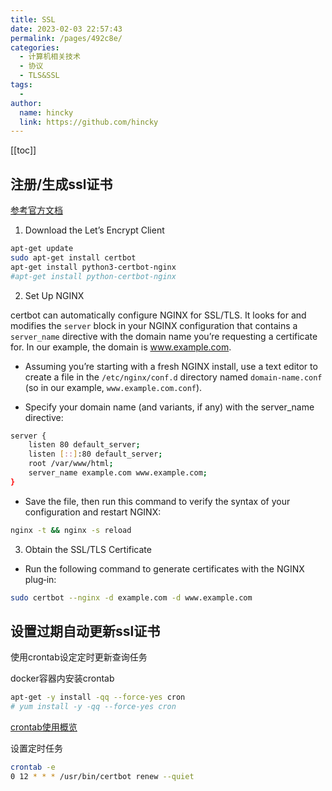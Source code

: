 ```yaml
---
title: SSL
date: 2023-02-03 22:57:43
permalink: /pages/492c8e/
categories:
  - 计算机相关技术
  - 协议
  - TLS&SSL
tags:
  - 
author: 
  name: hincky
  link: https://github.com/hincky
---
```

[[toc]]

## 注册/生成ssl证书

[参考官方文档](https://www.nginx.com/blog/using-free-ssltls-certificates-from-lets-encrypt-with-nginx/)

1. Download the Let’s Encrypt Client

```sh
apt-get update
sudo apt-get install certbot
apt-get install python3-certbot-nginx
#apt-get install python-certbot-nginx
```

2. Set Up NGINX

certbot can automatically configure NGINX for SSL/TLS. It looks for and modifies the `server` block in your NGINX configuration that contains a `server_name` directive with the domain name you’re requesting a certificate for. In our example, the domain is www.example.com.

- Assuming you’re starting with a fresh NGINX install, use a text editor to create a file in the `/etc/nginx/conf.d` directory named `domain‑name.conf` (so in our example, `www.example.com.conf`).

- Specify your domain name (and variants, if any) with the server_name directive:

```sh
server {
    listen 80 default_server;
    listen [::]:80 default_server;
    root /var/www/html;
    server_name example.com www.example.com;
}
```

- Save the file, then run this command to verify the syntax of your configuration and restart NGINX:

```sh
nginx -t && nginx -s reload
```

3. Obtain the SSL/TLS Certificate

- Run the following command to generate certificates with the NGINX plug‑in:

```sh
sudo certbot --nginx -d example.com -d www.example.com
```


## 设置过期自动更新ssl证书

使用crontab设定定时更新查询任务

docker容器内安装crontab

```sh
apt-get -y install -qq --force-yes cron
# yum install -y -qq --force-yes cron
```

[crontab使用概览](https://www.runoob.com/linux/linux-comm-crontab.html)

设置定时任务

```sh
crontab -e 
0 12 * * * /usr/bin/certbot renew --quiet
```
